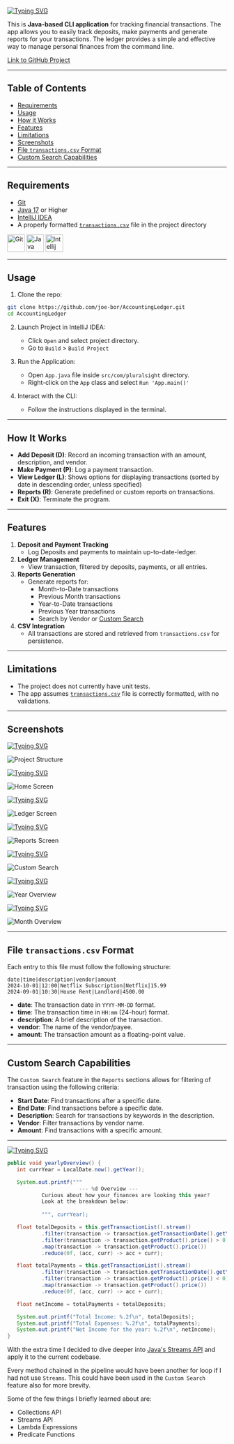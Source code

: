 [![Typing SVG](https://readme-typing-svg.demolab.com?font=Caveat&weight=700&size=36&letterSpacing=1.2px&pause=1000&color=FE6500&background=326EFF00&center=true&vCenter=true&repeat=false&width=435&lines=Accounting+Ledger)](https://git.io/typing-svg)

This is **Java-based CLI application** for tracking financial transactions. The app allows you to easily track deposits,
make payments and generate reports for your transactions. The ledger provides a simple and effective way to manage
personal finances from the command line.

[Link to GitHub Project](https://github.com/users/joe-bor/projects/5/views/1)

---

## Table of Contents

- [Requirements](#requirements)
- [Usage](#usage)
- [How it Works](#how-it-works)
- [Features](#features)
- [Limitations](#limitations)
- [Screenshots](#screenshots)
- [File `transactions.csv` Format](#file-transactionscsv-format)
- [Custom Search Capabilities](#custom-search-capabilities)

---

## Requirements

- [Git](https://git-scm.com/downloads)
- [Java 17](https://www.oracle.com/th/java/technologies/downloads/) or Higher
- [IntelliJ IDEA](https://www.jetbrains.com/idea/download/)
- A properly formatted [`transactions.csv`](#file-transactionscsv-format) file in the project directory

<div>
   <img src="https://skillicons.dev/icons?i=git" height="40" alt="Git"  />
   <img src="https://skillicons.dev/icons?i=java" height="40" alt="Java"  />
   <img src="https://skillicons.dev/icons?i=idea" height="40" alt="Intellij IDEA"  />
</div>

---

## Usage

1. Clone the repo:

```bash
git clone https://github.com/joe-bor/AccountingLedger.git
cd AccountingLedger
```

2. Launch Project in IntelliJ IDEA:
    - Click `Open` and select project directory.
    - Go to `Build` > `Build Project`

3. Run the Application:
    - Open `App.java` file inside `src/com/pluralsight` directory.
    - Right-click on the `App` class and select `Run 'App.main()'`

4. Interact with the CLI:
    - Follow the instructions displayed in the terminal.

---

## How It Works

- **Add Deposit (D)**: Record an incoming transaction with an amount, description, and vendor.
- **Make Payment (P)**: Log a payment transaction.
- **View Ledger (L)**: Shows options for displaying transactions (sorted by date in descending order, unless specified)
- **Reports (R)**: Generate predefined or custom reports on transactions.
- **Exit (X)**: Terminate the program.

---

## Features

1. **Deposit and Payment Tracking**
    - Log Deposits and payments to maintain up-to-date-ledger.
2. **Ledger Management**
    - View transaction, filtered by deposits, payments, or all entries.
3. **Reports Generation**
    - Generate reports for:
        - Month-to-Date transactions
        - Previous Month transactions
        - Year-to-Date transactions
        - Previous Year transactions
        - Search by Vendor or [Custom Search](#Custom-Search-Capabilities)
4. **CSV Integration**
    - All transactions are stored and retrieved from `transactions.csv` for persistence.

---

## Limitations

- The project does not currently have unit tests.
- The app assumes [`transactions.csv`](#file-transactionscsv-format) file is correctly formatted, with no validations.

---

## Screenshots

<!-- Project Structure -->
[![Typing SVG](https://readme-typing-svg.demolab.com?font=Caveat&weight=500&size=24&letterSpacing=1.2px&pause=1000&color=008AFF&background=326EFF00&center=true&vCenter=true&repeat=false&width=435&lines=Project+Structure)](https://git.io/typing-svg)

![Project Structure](./README-Images/project-structure.png "Project Structure")

<!-- Home Screen -->
[![Typing SVG](https://readme-typing-svg.demolab.com?font=Caveat&weight=500&size=24&letterSpacing=1.2px&pause=1000&color=008AFF&background=326EFF00&center=true&vCenter=true&repeat=false&width=435&lines=Home+Screen)](https://git.io/typing-svg)

![Home Screen](./README-Images/home-screen.png "Home Screen")

<!-- Ledger Screen -->
[![Typing SVG](https://readme-typing-svg.demolab.com?font=Caveat&weight=500&size=24&letterSpacing=1.2px&pause=1000&color=008AFF&background=326EFF00&center=true&vCenter=true&repeat=false&width=435&lines=Ledger+Screen)](https://git.io/typing-svg)

![Ledger Screen](./README-Images/ledger-screen.png "Ledger Screen")

<!-- Reports Screen -->
[![Typing SVG](https://readme-typing-svg.demolab.com?font=Caveat&weight=500&size=24&letterSpacing=1.2px&pause=1000&color=008AFF&background=326EFF00&center=true&vCenter=true&repeat=false&width=435&lines=Reports+Screen)](https://git.io/typing-svg)

![Reports Screen](./README-Images/report-screen.png "Reports Screen")

<!-- Custom Search -->
[![Typing SVG](https://readme-typing-svg.demolab.com?font=Caveat&weight=500&size=24&letterSpacing=1.2px&pause=1000&color=008AFF&background=326EFF00&center=true&vCenter=true&repeat=false&width=435&lines=Custom+Search)](https://git.io/typing-svg)

![Custom Search](./README-Images/custom-search-example.png "Custom Search")


<!-- Year Overview -->
[![Typing SVG](https://readme-typing-svg.demolab.com?font=Caveat&weight=500&size=24&letterSpacing=1.2px&pause=1000&color=008AFF&background=326EFF00&center=true&vCenter=true&repeat=false&width=435&lines=Year+Overview)](https://git.io/typing-svg)

![Year Overview](./README-Images/year-overview.png "Year Overview")

<!-- Month Overview -->
[![Typing SVG](https://readme-typing-svg.demolab.com?font=Caveat&weight=500&size=24&letterSpacing=1.2px&pause=1000&color=008AFF&background=326EFF00&center=true&vCenter=true&repeat=false&width=435&lines=Month+Overview)](https://git.io/typing-svg)

![Month Overview](./README-Images/month-overview.png "Month Overview")

---

## File `transactions.csv` Format

Each entry to this file must follow the following structure:

```text
date|time|description|vendor|amount
2024-10-01|12:00|Netflix Subscription|Netflix|15.99
2024-09-01|10:30|House Rent|Landlord|4500.00
```

- **date**: The transaction date in `YYYY-MM-DD` format.
- **time**: The transaction time in `HH:mm` (24-hour) format.
- **description**: A brief description of the transaction.
- **vendor**: The name of the vendor/payee.
- **amount**: The transaction amount as a floating-point value.

---

## Custom Search Capabilities

The `Custom Search` feature in the `Reports` sections allows for filtering of transaction using the following criteria:

- **Start Date**: Find transactions after a specific date.
- **End Date**: Find transactions before a specific date.
- **Description**: Search for transactions by keywords in the description.
- **Vendor**: Filter transactions by vendor name.
- **Amount**: Find transactions with a specific amount.

---

[![Typing SVG](https://readme-typing-svg.demolab.com?font=Caveat&weight=500&size=36&letterSpacing=1.2px&pause=1000&color=b4a1ff&background=326EFF00&center=true&vCenter=true&repeat=false&width=435&lines=My+Favorite+Code+Snippet)](https://git.io/typing-svg)

```java
public void yearlyOverview() {
   int currYear = LocalDate.now().getYear();

   System.out.printf("""
                       --- %d Overview ---
           Curious about how your finances are looking this year?
           Look at the breakdown below:
           
           """, currYear);

   float totalDeposits = this.getTransactionList().stream()
           .filter(transaction -> transaction.getTransactionDate().getYear() == currYear)
           .filter(transaction -> transaction.getProduct().price() > 0)
           .map(transaction -> transaction.getProduct().price())
           .reduce(0f, (acc, curr) -> acc + curr);

   float totalPayments = this.getTransactionList().stream()
           .filter(transaction -> transaction.getTransactionDate().getYear() == currYear)
           .filter(transaction -> transaction.getProduct().price() < 0)
           .map(transaction -> transaction.getProduct().price())
           .reduce(0f, (acc, curr) -> acc + curr);

   float netIncome = totalPayments + totalDeposits;

   System.out.printf("Total Income: %.2f\n", totalDeposits);
   System.out.printf("Total Expenses: %.2f\n", totalPayments);
   System.out.printf("Net Income for the year: %.2f\n", netIncome);
}
```

With the extra time I decided to dive deeper into [Java's Streams API](https://www.oracle.com/technical-resources/articles/java/ma14-java-se-8-streams.html) and apply it to the current codebase.

Every method chained in the pipeline would have been another for loop if I had not use `Streams`. This could have been used in the `Custom Search` feature also for more brevity.

Some of the few things I briefly learned about are:
   - Collections API
   - Streams API
   - Lambda Expressions
   - Predicate Functions